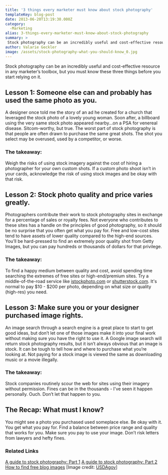 ```yaml
---
title: '3 things every marketer must know about stock photography'
templateKey: blog-post
date: 2013-06-20T13:19:30.000Z
category: 
  -Marketing
alias: 3-things-every-marketer-must-know-about-stock-photography
summary: > 
 Stock photography can be an incredibly useful and cost-effective resource in any marketer’s toolbox, but you must know these three things before you start relying on it.
author: Valarie Geckler
image: /assets/stock-photography-what-you-should-know_0.jpg
---
```


Stock photography can be an incredibly useful and cost-effective resource in any marketer’s toolbox, but you must know these three things before you start relying on it.

Lesson 1: Someone else can and probably has used the same photo as you.
-----------------------------------------------------------------------

A designer once told me the story of an ad he created for a church that leveraged the stock photo of a lovely young woman. Soon after, a billboard using the very same stock photo appeared nearby...on a PSA for venereal disease. Sitcom-worthy, but true. The worst part of stock photography is that people are often drawn to purchase the same great shots. The shot you select may be overused, used by a competitor, or worse.

### The takeaway:

Weigh the risks of using stock imagery against the cost of hiring a photographer for your own custom shots. If a custom photo shoot isn’t in your cards, acknowledge the risk of using stock images and be okay with that risk.

Lesson 2: Stock photo quality and price varies greatly.
-------------------------------------------------------

Photographers contribute their work to stock photography sites in exchange for a percentage of sales or royalty fees. Not everyone who contributes to these sites has a handle on the principles of good photography, so it should be no surprise that you often get what you pay for. Free and low-cost sites tend to have assets of lower quality compared to the high-end sources. You’ll be hard-pressed to find an extremely poor quality shot from Getty Images, but you can pay hundreds or thousands of dollars for that privilege.

### The takeaway:

To find a happy medium between quality and cost, avoid spending time searching the extremes of free sites or high-end/premium sites. Try a middle-of-the-road service like [istockphoto.com](http://www.istockphoto.com/) or [shutterstock.com](http://www.shutterstock.com/). It's normal to pay $10 - $200 per photo, depending on what size or quality (high-res) you need.

Lesson 3: Make sure you or your designer purchased image rights.
----------------------------------------------------------------

An image search through a search engine is a great place to start to get good ideas, but don’t let one of those images make it into your final work without making sure you have the right to use it. A Google image search will return stock photography results, but it isn’t always obvious that an image is stock. It can be tough to tell how and where to purchase what you’re looking at. Not paying for a stock image is viewed the same as downloading music or a movie illegally.

### The takeaway:

Stock companies routinely scour the web for sites using their imagery without permission. Fines can be in the thousands - I've seen it happen personally. Ouch. Don’t let that happen to you.

The Recap: What must I know?
----------------------------

You might see a photo you purchased used someplace else. Be okay with it. You get what you pay for. Find a balance between price range and quality that works for you. Make sure you pay to use your image. Don’t risk letters from lawyers and hefty fines.

### Related Links

[A guide to stock photography: Part 1](/insights/guide-stock-photography-part-1) [A guide to stock photography: Part 2](/insights/guide-stock-photography-part-2) [How to find free blog images](/insights/how-find-free-blog-images) \[Image credit: [USDAgov](http://www.flickr.com/photos/usdagov/5468532604/)\]